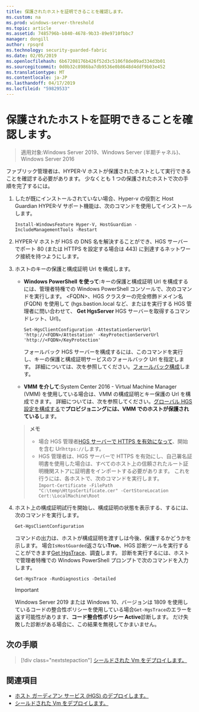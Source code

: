 ```yaml
---
title: 保護されたホストを証明できることを確認します。
ms.custom: na
ms.prod: windows-server-threshold
ms.topic: article
ms.assetid: 7485796b-b840-4678-9b33-89e9710fbbc7
manager: dongill
author: rpsqrd
ms.technology: security-guarded-fabric
ms.date: 02/05/2019
ms.openlocfilehash: 6b67208176b426f52d3c5106f8de09ad334d3b01
ms.sourcegitcommit: 0d0b32c8986ba7db9536e0b8648d4ddf9b03e452
ms.translationtype: MT
ms.contentlocale: ja-JP
ms.lasthandoff: 04/17/2019
ms.locfileid: "59829533"
---
```

# <a name="confirm-guarded-hosts-can-attest"></a>保護されたホストを証明できることを確認します。 

>適用対象:Windows Server 2019、Windows Server (半期チャネル)、Windows Server 2016


ファブリック管理者は、HYPER-V ホストが保護されたホストとして実行できることを確認する必要があります。 少なくとも 1 つの保護されたホストで次の手順を完了するには。

1.  したが既にインストールされていない場合、Hyper-v の役割と Host Guardian HYPER-V サポート機能は、次のコマンドを使用してインストールします。

        Install-WindowsFeature Hyper-V, HostGuardian -IncludeManagementTools -Restart

2.  HYPER-V ホストが HGS の DNS 名を解決することができ、HGS サーバーでポート 80 (または HTTPS を設定する場合は 443) に到達するネットワーク接続を持つようにします。

2.  ホストのキーの保護と構成証明 Url を構成します。

    - **Windows PowerShell を使って**:キーの保護と構成証明 Url を構成するには、管理者特権での Windows PowerShell コンソールで、次のコマンドを実行します。 &lt;FQDN&gt;、HGS クラスターの完全修飾ドメイン名 (FQDN) を使用して (hgs.bastion.local など、またはを実行する HGS 管理者に問い合わせて、 **Get HgsServer** HGS サーバーを取得するコマンドレット、Url)。

        `Set-HgsClientConfiguration -AttestationServerUrl 'http://<FQDN>/Attestation' -KeyProtectionServerUrl 'http://<FQDN>/KeyProtection'`

        フォールバック HGS サーバーを構成するには、このコマンドを実行し、キーの保護と構成証明サービスのフォールバック Url を指定します。 詳細については、次を参照してください。[フォールバック構成](guarded-fabric-manage-branch-office.md#fallback-configuration)します。 

    - **VMM を介して**:System Center 2016 - Virtual Machine Manager (VMM) を使用している場合は、VMM の構成証明とキー保護の Url を構成できます。 詳細については、次を参照してください。[グローバル HGS 設定を構成する](https://technet.microsoft.com/system-center-docs/vmm/scenario/guarded-hosts#configure-global-hgs-settings)で**プロビジョニングには、VMM でのホストが保護されている**します。
    
    >**メモ**
    > - 場合 HGS 管理者[HGS サーバーで HTTPS を有効になって](guarded-fabric-configure-hgs-https.md)、開始を含む Url`https://`します。
    > - HGS 管理者は、HGS サーバーで HTTPS を有効にし、自己署名証明書を使用した場合は、すべてのホスト上の信頼されたルート証明機関ストアに証明書をインポートする必要があります。 これを行うには、各ホストで、次のコマンドを実行します。<br>
        `Import-Certificate -FilePath "C:\temp\HttpsCertificate.cer" -CertStoreLocation Cert:\LocalMachine\Root`
    
3.  ホスト上の構成証明試行を開始し、構成証明の状態を表示する、するには、次のコマンドを実行します。

        Get-HgsClientConfiguration

    コマンドの出力は、ホストが構成証明を渡すしは今後、保護するかどうかを示します。 場合`IsHostGuarded`返さない**True**、HGS 診断ツールを実行することができます[Get HgsTrace](https://technet.microsoft.com/library/mt718831.aspx)、調査します。 診断を実行するには、ホストで管理者特権での Windows PowerShell プロンプトで次のコマンドを入力します。

        Get-HgsTrace -RunDiagnostics -Detailed

    > [!IMPORTANT]
    > Windows Server 2019 または Windows 10、バージョンは 1809 を使用しているコードの整合性ポリシーを使用している場合`Get-HgsTrace`のエラーを返す可能性があります、**コード整合性ポリシー Active**診断します。
    > だけ失敗した診断がある場合に、この結果を無視してかまいません。

## <a name="next-step"></a>次の手順

>[!div class="nextstepaction"]
[シールドされた Vm をデプロイします。](guarded-fabric-configuration-scenarios-for-shielded-vms-overview.md)

## <a name="see-also"></a>関連項目

- [ホスト ガーディアン サービス (HGS) のデプロイします。](guarded-fabric-deploying-hgs-overview.md)
- [シールドされた Vm をデプロイします。](guarded-fabric-configuration-scenarios-for-shielded-vms-overview.md)

